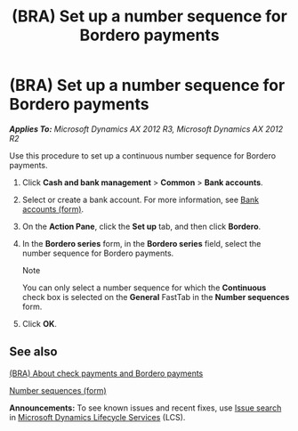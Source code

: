 ﻿---
title: (BRA) Set up a number sequence for Bordero payments
TOCTitle: (BRA) Set up a number sequence for Bordero payments
ms:assetid: 9e84ca08-6b79-4ebc-8fc1-25a75945c5d8
ms:mtpsurl: https://technet.microsoft.com/en-us/library/JJ911311(v=AX.60)
ms:contentKeyID: 52075261
ms.date: 04/18/2014
mtps_version: v=AX.60
---

# (BRA) Set up a number sequence for Bordero payments 


_**Applies To:** Microsoft Dynamics AX 2012 R3, Microsoft Dynamics AX 2012 R2_

Use this procedure to set up a continuous number sequence for Bordero payments.

1.  Click **Cash and bank management** \> **Common** \> **Bank accounts**.

2.  Select or create a bank account. For more information, see [Bank accounts (form)](https://technet.microsoft.com/en-us/library/aa587660\(v=ax.60\)).

3.  On the **Action Pane**, click the **Set up** tab, and then click **Bordero**.

4.  In the **Bordero series** form, in the **Bordero series** field, select the number sequence for Bordero payments.
    

    > [!NOTE]
    > <P>You can only select a number sequence for which the <STRONG>Continuous</STRONG> check box is selected on the <STRONG>General</STRONG> FastTab in the <STRONG>Number sequences</STRONG> form.</P>



5.  Click **OK**.

## See also

[(BRA) About check payments and Bordero payments](bra-about-check-payments-and-bordero-payments.md)

[Number sequences (form)](https://technet.microsoft.com/en-us/library/hh209531\(v=ax.60\))

  
**Announcements:** To see known issues and recent fixes, use [Issue search](http://go.microsoft.com/fwlink/?linkid=389258) in [Microsoft Dynamics Lifecycle Services](http://go.microsoft.com/fwlink/?linkid=306505) (LCS).

